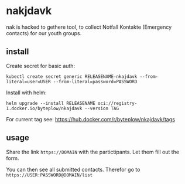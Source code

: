 # nakjdavk
nak is hacked to gethere tool, to collect Notfall Kontakte (Emergency contacts) for our youth groups.

## install
Create secret for basic auth:
```
kubectl create secret generic RELEASENAME-nkajdavk --from-literal=user=USER --from-literal=password=PASSWORD
```

Install with helm:
```
helm upgrade --install RELEASENAME oci://registry-1.docker.io/byteplow/nkajdavk --version TAG
```
For current tag see: https://hub.docker.com/r/byteplow/nkajdavk/tags

## usage
Share the link `https://DOMAIN` with the partictipants. Let them fill out the form.

You can then see all submitted contacts. Therefor go to `https://USER:PASSWORD@DOMAIN/list`